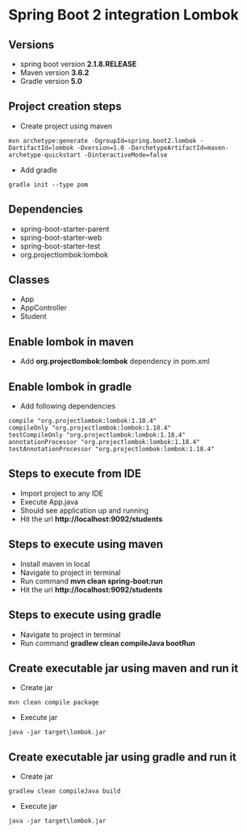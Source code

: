 # Spring Boot 2 integration Lombok

## Versions
* spring boot version **2.1.8.RELEASE**
* Maven version **3.6.2**
* Gradle version **5.0**

## Project creation steps
* Create project using maven
```
mvn archetype:generate -DgroupId=spring.boot2.lombok -DartifactId=lombok -Dversion=1.0 -DarchetypeArtifactId=maven-archetype-quickstart -DinteractiveMode=false
```
* Add gradle
```
gradle init --type pom
```

## Dependencies
* spring-boot-starter-parent
* spring-boot-starter-web
* spring-boot-starter-test
* org.projectlombok:lombok

## Classes
* App
* AppController
* Student

## Enable lombok in maven
* Add **org.projectlombok:lombok**  dependency in pom.xml

## Enable lombok in gradle
* Add following dependencies
```
compile "org.projectlombok:lombok:1.18.4"
compileOnly "org.projectlombok:lombok:1.18.4"
testCompileOnly "org.projectlombok:lombok:1.18.4"
annotationProcessor "org.projectlombok:lombok:1.18.4"
testAnnotationProcessor "org.projectlombok:lombok:1.18.4"
```

## Steps to execute from IDE
* Import project to any IDE
* Execute App.java
* Should see application up and running
* Hit the url **http://localhost:9092/students**

## Steps to execute using maven
* Install maven in local
* Navigate to project in terminal
* Run command **mvn clean spring-boot:run**
* Hit the url **http://localhost:9092/students**

## Steps to execute using gradle
* Navigate to project in terminal
* Run command **gradlew clean compileJava bootRun**

## Create executable jar using maven and run it
* Create jar
```
mvn clean compile package
```
* Execute jar
```
java -jar target\lombok.jar
```

## Create executable jar using gradle and run it
* Create jar
```
gradlew clean compileJava build
```
* Execute jar
```
java -jar target\lombok.jar
```